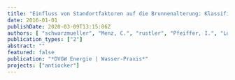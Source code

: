 ```yaml
---
title: "Einfluss von Standortfaktoren auf die Brunnenalterung: Klassifizierung der Berliner Trinkwasserbrunnen und Quantifizierung ihres Alterungspotentials"
date: 2016-01-01
publishDate: 2020-03-09T13:15:06Z
authors: [ "schwarzmueller", "Menz, C.", "rustler", "Pfeiffer, I.", "Lorenzen, G.", "Grützmacher, G.", "Wicklein, A." ]
publication_types: ["2"]
abstract: ""
featured: false
publication: "*DVGW Energie | Wasser-Praxis*"
projects: ["antiocker"]
---
```


